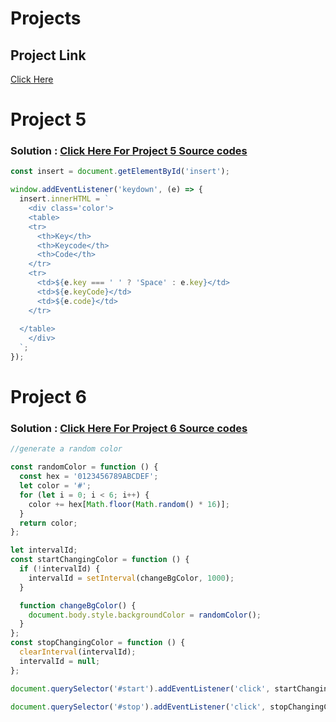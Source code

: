 # Projects

## Project Link
[Click Here](https://github.com/XanderViskoii/JavaScript/blob/a974117ce6243f66483c90a4a798f1bfb74b506f/08-events)

# Project 5 
### Solution : [Click Here For Project 5 Source codes](https://github.com/XanderViskoii/JavaScript/blob/a974117ce6243f66483c90a4a798f1bfb74b506f/08_events/5_KeyBoard)

```javascript
const insert = document.getElementById('insert');

window.addEventListener('keydown', (e) => {
  insert.innerHTML = `
    <div class='color'>
    <table>
    <tr>
      <th>Key</th>
      <th>Keycode</th> 
      <th>Code</th>
    </tr>
    <tr>
      <td>${e.key === ' ' ? 'Space' : e.key}</td>
      <td>${e.keyCode}</td> 
      <td>${e.code}</td>
    </tr>
    
  </table>
    </div>
  `;
});


```

# Project 6 
### Solution : [Click Here For Project 6 Source codes](https://github.com/XanderViskoii/JavaScript/blob/a974117ce6243f66483c90a4a798f1bfb74b506f/08_events/6_RabdomColourGenerate)

```javascript
//generate a random color

const randomColor = function () {
  const hex = '0123456789ABCDEF';
  let color = '#';
  for (let i = 0; i < 6; i++) {
    color += hex[Math.floor(Math.random() * 16)];
  }
  return color;
};

let intervalId;
const startChangingColor = function () {
  if (!intervalId) {
    intervalId = setInterval(changeBgColor, 1000);
  }

  function changeBgColor() {
    document.body.style.backgroundColor = randomColor();
  }
};
const stopChangingColor = function () {
  clearInterval(intervalId);
  intervalId = null;
};

document.querySelector('#start').addEventListener('click', startChangingColor);

document.querySelector('#stop').addEventListener('click', stopChangingColor);


```
